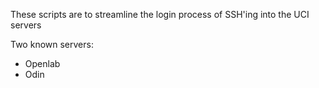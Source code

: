 These scripts are to streamline the login process of SSH'ing into the UCI servers

Two known servers:
  - Openlab
  - Odin
